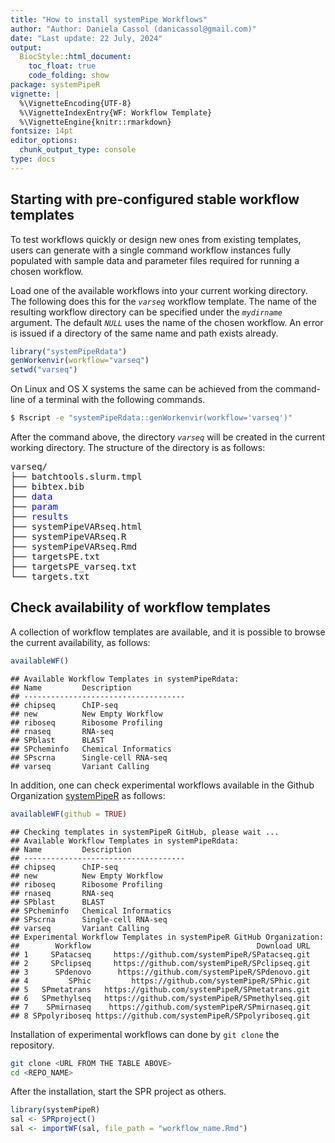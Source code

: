 ```yaml
---
title: "How to install systemPipe Workflows" 
author: "Author: Daniela Cassol (danicassol@gmail.com)"
date: "Last update: 22 July, 2024" 
output:
  BiocStyle::html_document:
    toc_float: true
    code_folding: show
package: systemPipeR
vignette: |
  %\VignetteEncoding{UTF-8}
  %\VignetteIndexEntry{WF: Workflow Template}
  %\VignetteEngine{knitr::rmarkdown}
fontsize: 14pt
editor_options: 
  chunk_output_type: console
type: docs
---
```




## Starting with pre-configured stable workflow templates

To test workflows quickly or design new ones from existing templates, users can
generate with a single command workflow instances fully populated with sample data 
and parameter files required for running a chosen workflow.

Load one of the available workflows into your current working directory. 
The following does this for the _`varseq`_ workflow template. The name of the resulting 
workflow directory can be specified under the _`mydirname`_ argument. The default _`NULL`_ 
uses the name of the chosen workflow. An error is issued if a directory of the same 
name and path exists already. 


``` r
library("systemPipeRdata") 
genWorkenvir(workflow="varseq")
setwd("varseq")
```

On Linux and OS X systems the same can be achieved from the command-line of a terminal with the following commands.


``` bash
$ Rscript -e "systemPipeRdata::genWorkenvir(workflow='varseq')"
```

After the command above, the directory _`varseq`_ will be created in the current working directory.
The structure of the directory is as follows:

<pre>
varseq/
├── batchtools.slurm.tmpl
├── bibtex.bib
├── <span style = "color:blue">data</span>
├── <span style = "color:blue">param</span>
├── <span style = "color:blue">results</span>
├── systemPipeVARseq.html
├── systemPipeVARseq.R
├── systemPipeVARseq.Rmd
├── targetsPE.txt
├── targetsPE_varseq.txt
└── targets.txt
</pre>

## Check availability of workflow templates 

A collection of workflow templates are available, and it is possible to browse the 
current availability, as follows:


``` r
availableWF()
```

```
## Available Workflow Templates in systemPipeRdata:
## Name         Description
## ------------------------------------
## chipseq      ChIP-seq
## new          New Empty Workflow
## riboseq      Ribosome Profiling
## rnaseq       RNA-seq
## SPblast      BLAST
## SPcheminfo   Chemical Informatics
## SPscrna      Single-cell RNA-seq
## varseq       Variant Calling
```


In addition, one can check experimental workflows available in the Github 
Organization [systemPipeR](https://github.com/systemPipeR) as follows:


``` r
availableWF(github = TRUE)
```

```
## Checking templates in systemPipeR GitHub, please wait ...
## Available Workflow Templates in systemPipeRdata:
## Name         Description
## ------------------------------------
## chipseq      ChIP-seq
## new          New Empty Workflow
## riboseq      Ribosome Profiling
## rnaseq       RNA-seq
## SPblast      BLAST
## SPcheminfo   Chemical Informatics
## SPscrna      Single-cell RNA-seq
## varseq       Variant Calling
## Experimental Workflow Templates in systemPipeR GitHub Organization:
##        Workflow                                     Download URL
## 1     SPatacseq     https://github.com/systemPipeR/SPatacseq.git
## 2     SPclipseq     https://github.com/systemPipeR/SPclipseq.git
## 3      SPdenovo      https://github.com/systemPipeR/SPdenovo.git
## 4         SPhic         https://github.com/systemPipeR/SPhic.git
## 5   SPmetatrans   https://github.com/systemPipeR/SPmetatrans.git
## 6   SPmethylseq   https://github.com/systemPipeR/SPmethylseq.git
## 7    SPmirnaseq    https://github.com/systemPipeR/SPmirnaseq.git
## 8 SPpolyriboseq https://github.com/systemPipeR/SPpolyriboseq.git
```

Installation of experimental workflows can done by `git clone` the repository.
```bash
git clone <URL FROM THE TABLE ABOVE>
cd <REPO_NAME>
```

After the installation, start the SPR project as others.

``` r
library(systemPipeR)
sal <- SPRproject()
sal <- importWF(sal, file_path = "workflow_name.Rmd")
```
